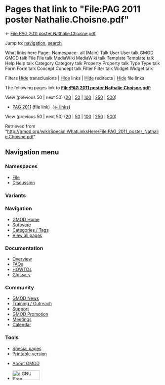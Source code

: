 <div id="mw-page-base" class="noprint">

</div>

<div id="mw-head-base" class="noprint">

</div>

<div id="content" class="mw-body" role="main">

<span id="top"></span>

<div id="mw-js-message" style="display:none;">

</div>



# <span dir="auto">Pages that link to "File:PAG 2011 poster Nathalie.Choisne.pdf"</span>

<div id="bodyContent">

<div id="contentSub">

← [File:PAG 2011 poster
Nathalie.Choisne.pdf](/wiki/File:PAG_2011_poster_Nathalie.Choisne.pdf "File:PAG 2011 poster Nathalie.Choisne.pdf")

</div>

<div id="jump-to-nav" class="mw-jump">

Jump to: [navigation](#mw-navigation), [search](#p-search)

</div>

<div id="mw-content-text">

What links here Page:  Namespace:  all (Main) Talk User User talk GMOD
GMOD talk File File talk MediaWiki MediaWiki talk Template Template talk
Help Help talk Category Category talk Property Property talk Type Type
talk Form Form talk Concept Concept talk Filter Filter talk Widget
Widget talk

Filters
[Hide](/mediawiki/index.php?title=Special:WhatLinksHere/File:PAG_2011_poster_Nathalie.Choisne.pdf&hidetrans=1 "Special:WhatLinksHere/File:PAG 2011 poster Nathalie.Choisne.pdf")
transclusions \|
[Hide](/mediawiki/index.php?title=Special:WhatLinksHere/File:PAG_2011_poster_Nathalie.Choisne.pdf&hidelinks=1 "Special:WhatLinksHere/File:PAG 2011 poster Nathalie.Choisne.pdf")
links \|
[Hide](/mediawiki/index.php?title=Special:WhatLinksHere/File:PAG_2011_poster_Nathalie.Choisne.pdf&hideredirs=1 "Special:WhatLinksHere/File:PAG 2011 poster Nathalie.Choisne.pdf")
redirects \|
[Hide](/mediawiki/index.php?title=Special:WhatLinksHere/File:PAG_2011_poster_Nathalie.Choisne.pdf&hideimages=1 "Special:WhatLinksHere/File:PAG 2011 poster Nathalie.Choisne.pdf")
file links

The following pages link to **[File:PAG 2011 poster
Nathalie.Choisne.pdf](/wiki/File:PAG_2011_poster_Nathalie.Choisne.pdf "File:PAG 2011 poster Nathalie.Choisne.pdf")**:

View (previous 50 \| next 50)
([20](/mediawiki/index.php?title=Special:WhatLinksHere/File:PAG_2011_poster_Nathalie.Choisne.pdf&limit=20 "Special:WhatLinksHere/File:PAG 2011 poster Nathalie.Choisne.pdf")
\|
[50](/mediawiki/index.php?title=Special:WhatLinksHere/File:PAG_2011_poster_Nathalie.Choisne.pdf&limit=50 "Special:WhatLinksHere/File:PAG 2011 poster Nathalie.Choisne.pdf")
\|
[100](/mediawiki/index.php?title=Special:WhatLinksHere/File:PAG_2011_poster_Nathalie.Choisne.pdf&limit=100 "Special:WhatLinksHere/File:PAG 2011 poster Nathalie.Choisne.pdf")
\|
[250](/mediawiki/index.php?title=Special:WhatLinksHere/File:PAG_2011_poster_Nathalie.Choisne.pdf&limit=250 "Special:WhatLinksHere/File:PAG 2011 poster Nathalie.Choisne.pdf")
\|
[500](/mediawiki/index.php?title=Special:WhatLinksHere/File:PAG_2011_poster_Nathalie.Choisne.pdf&limit=500 "Special:WhatLinksHere/File:PAG 2011 poster Nathalie.Choisne.pdf"))

- [PAG 2011](/wiki/PAG_2011 "PAG 2011") (file link) ‎
  <span class="mw-whatlinkshere-tools">([←
  links](/mediawiki/index.php?title=Special:WhatLinksHere&target=PAG+2011 "Special:WhatLinksHere"))</span>

View (previous 50 \| next 50)
([20](/mediawiki/index.php?title=Special:WhatLinksHere/File:PAG_2011_poster_Nathalie.Choisne.pdf&limit=20 "Special:WhatLinksHere/File:PAG 2011 poster Nathalie.Choisne.pdf")
\|
[50](/mediawiki/index.php?title=Special:WhatLinksHere/File:PAG_2011_poster_Nathalie.Choisne.pdf&limit=50 "Special:WhatLinksHere/File:PAG 2011 poster Nathalie.Choisne.pdf")
\|
[100](/mediawiki/index.php?title=Special:WhatLinksHere/File:PAG_2011_poster_Nathalie.Choisne.pdf&limit=100 "Special:WhatLinksHere/File:PAG 2011 poster Nathalie.Choisne.pdf")
\|
[250](/mediawiki/index.php?title=Special:WhatLinksHere/File:PAG_2011_poster_Nathalie.Choisne.pdf&limit=250 "Special:WhatLinksHere/File:PAG 2011 poster Nathalie.Choisne.pdf")
\|
[500](/mediawiki/index.php?title=Special:WhatLinksHere/File:PAG_2011_poster_Nathalie.Choisne.pdf&limit=500 "Special:WhatLinksHere/File:PAG 2011 poster Nathalie.Choisne.pdf"))

</div>

<div class="printfooter">

Retrieved from
"<http://gmod.org/wiki/Special:WhatLinksHere/File:PAG_2011_poster_Nathalie.Choisne.pdf>"

</div>

<div id="catlinks" class="catlinks catlinks-allhidden">

</div>

<div class="visualClear">

</div>

</div>

</div>

<div id="mw-navigation">

## Navigation menu

<div id="mw-head">



<div id="left-navigation">

<div id="p-namespaces" class="vectorTabs" role="navigation"
aria-labelledby="p-namespaces-label">

### Namespaces

- <span id="ca-nstab-image"><a href="/wiki/File:PAG_2011_poster_Nathalie.Choisne.pdf" accesskey="c"
  title="View the file page [c]">File</a></span>
- <span id="ca-talk"><a
  href="/mediawiki/index.php?title=File_talk:PAG_2011_poster_Nathalie.Choisne.pdf&amp;action=edit&amp;redlink=1"
  accesskey="t"
  title="Discussion about the content page [t]">Discussion</a></span>

</div>

<div id="p-variants" class="vectorMenu emptyPortlet" role="navigation"
aria-labelledby="p-variants-label">

### 

### Variants[](#)

<div class="menu">

</div>

</div>

</div>

<div id="right-navigation">





</div>



</div>

</div>

</div>

<div id="mw-panel">

<div id="p-logo" role="banner">

<a href="/wiki/Main_Page"
style="background-image: url(http://gmod.org/images/GMOD-cogs.png);"
title="Visit the main page"></a>

</div>

<div id="p-Navigation" class="portal" role="navigation"
aria-labelledby="p-Navigation-label">

### Navigation

<div class="body">

- <span id="n-GMOD-Home">[GMOD Home](/wiki/Main_Page)</span>
- <span id="n-Software">[Software](/wiki/GMOD_Components)</span>
- <span id="n-Categories-.2F-Tags">[Categories /
  Tags](/wiki/Categories)</span>
- <span id="n-View-all-pages">[View all
  pages](/wiki/Special:AllPages)</span>

</div>

</div>

<div id="p-Documentation" class="portal" role="navigation"
aria-labelledby="p-Documentation-label">

### Documentation

<div class="body">

- <span id="n-Overview">[Overview](/wiki/Overview)</span>
- <span id="n-FAQs">[FAQs](/wiki/Category:FAQ)</span>
- <span id="n-HOWTOs">[HOWTOs](/wiki/Category:HOWTO)</span>
- <span id="n-Glossary">[Glossary](/wiki/Glossary)</span>

</div>

</div>

<div id="p-Community" class="portal" role="navigation"
aria-labelledby="p-Community-label">

### Community

<div class="body">

- <span id="n-GMOD-News">[GMOD News](/wiki/GMOD_News)</span>
- <span id="n-Training-.2F-Outreach">[Training /
  Outreach](/wiki/Training_and_Outreach)</span>
- <span id="n-Support">[Support](/wiki/Support)</span>
- <span id="n-GMOD-Promotion">[GMOD
  Promotion](/wiki/GMOD_Promotion)</span>
- <span id="n-Meetings">[Meetings](/wiki/Meetings)</span>
- <span id="n-Calendar">[Calendar](/wiki/Calendar)</span>

</div>

</div>

<div id="p-tb" class="portal" role="navigation"
aria-labelledby="p-tb-label">

### Tools

<div class="body">

- <span id="t-specialpages"><a href="/wiki/Special:SpecialPages" accesskey="q"
  title="A list of all special pages [q]">Special pages</a></span>
- <span id="t-print"><a
  href="/mediawiki/index.php?title=Special:WhatLinksHere/File:PAG_2011_poster_Nathalie.Choisne.pdf&amp;printable=yes"
  rel="alternate" accesskey="p"
  title="Printable version of this page [p]">Printable version</a></span>

</div>

</div>

</div>

</div>

<div id="footer" role="contentinfo">

- <span id="footer-places-about">[About
  GMOD](/wiki/GMOD:About "GMOD:About")</span>

<!-- -->

- <span id="footer-copyrightico">[<img src="http://www.gnu.org/graphics/gfdl-logo-small.png" width="88"
  height="31" alt="a GNU Free Documentation License" />](http://www.gnu.org/licenses/fdl-1.3.html)</span>




</div>
